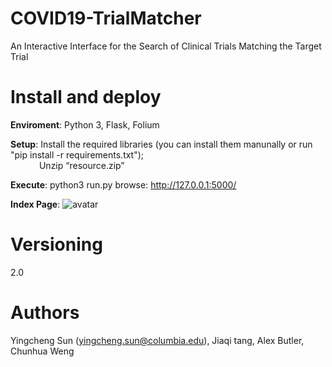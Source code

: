 # COVID19-TrialMatcher
An Interactive Interface for the Search of Clinical Trials Matching the Target Trial
    
# Install and deploy
**Enviroment**: Python 3, Flask, Folium  
    
**Setup**: Install the required libraries (you can install them manunally or run "pip install -r requirements.txt");  
&emsp;&emsp;&emsp; Unzip “resource.zip”  
    
**Execute**: python3 run.py browse: http://127.0.0.1:5000/  
  
**Index Page**: 
![avatar](/home/picture/index)

# Versioning
2.0
    
# Authors
Yingcheng Sun (yingcheng.sun@columbia.edu), Jiaqi tang, Alex Butler, Chunhua Weng 

